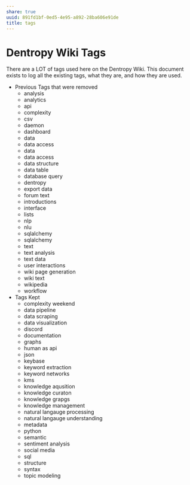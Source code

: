 ```yaml
---
share: true
uuid: 891fd1bf-0ed5-4e95-a892-28ba606e91de
title: tags
---
```

# Dentropy Wiki Tags

There are a LOT of tags used here on the Dentropy Wiki. This document exists to log all the existing tags, what they are, and how they are used.

* Previous Tags that were removed
  * analysis
  * analytics
  * api
  * complexity
  * csv
  * daemon
  * dashboard
  * data
  * data access
  * data
  * data access
  * data structure
  * data table
  * database query
  * dentropy
  * export data
  * forum text
  * introductions
  * interface
  * lists
  * nlp
  * nlu
  * sqlalchemy
  * sqlalchemy
  * text
  * text analysis
  * text data
  * user interactions
  * wiki page generation
  * wiki text
  * wikipedia
  * workflow
* Tags Kept
  * complexity weekend
  * data pipeline
  * data scraping
  * data visualization
  * discord
  * documentation
  * graphs
  * human as api
  * json
  * keybase
  * keyword extraction
  * keyword networks
  * kms
  * knowledge aqusition
  * knowledge curaton
  * knowledge grapgs
  * knowledge management
  * natural langauge processing
  * natural langauge understanding
  * metadata
  * python
  * semantic
  * sentiment analysis
  * social media
  * sql
  * structure
  * syntax
  * topic modeling